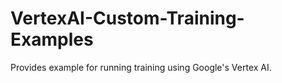 # VertexAI-Custom-Training-Examples
Provides example for running training using Google's Vertex AI.
